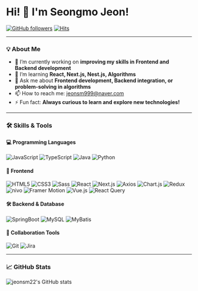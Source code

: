 # Hi! 👋 I'm Seongmo Jeon!

[![GitHub followers](https://img.shields.io/github/followers/jeonsm22?style=social)](https://github.com/jeonsm22)
[![Hits](https://hits.seeyoufarm.com/api/count/incr/badge.svg?url=https://github.com/jeonsm22&title=Profile%20Views)](https://hits.seeyoufarm.com)

---

### 💡 About Me
- 🔭 I’m currently working on **improving my skills in Frontend and Backend development**  
- 🌱 I’m learning **React, Next.js, Nest.js, Algorithms**  
- 💬 Ask me about **Frontend development, Backend integration, or problem-solving in algorithms**  
- 📫 How to reach me: [jeonsm999@naver.com](mailto:jeonsm999@naver.com)  
- ⚡ Fun fact: **Always curious to learn and explore new technologies!**

---

### 🛠️ Skills & Tools

#### 💻 Programming Languages
![JavaScript](https://img.shields.io/badge/JavaScript-F7DF1E?style=flat&logo=javascript&logoColor=black)
![TypeScript](https://img.shields.io/badge/TypeScript-007ACC?style=flat&logo=typescript&logoColor=white)
![Java](https://img.shields.io/badge/Java-007396?style=flat&logo=java&logoColor=white)
![Python](https://img.shields.io/badge/Python-3776AB?style=flat&logo=python&logoColor=white)

#### 🎨 Frontend
![HTML5](https://img.shields.io/badge/HTML5-E34F26?style=flat&logo=html5&logoColor=white)
![CSS3](https://img.shields.io/badge/CSS3-1572B6?style=flat&logo=css3&logoColor=white)
![Sass](https://img.shields.io/badge/Sass-CC6699?style=flat&logo=sass&logoColor=white)
![React](https://img.shields.io/badge/React-61DAFB?style=flat&logo=react&logoColor=black)
![Next.js](https://img.shields.io/badge/Next.js-000000?style=flat&logo=next.js&logoColor=white)
![Axios](https://img.shields.io/badge/Axios-5A29E4?style=flat&logo=axios&logoColor=white)
![Chart.js](https://img.shields.io/badge/Chart.js-FF6384?style=flat&logo=chartdotjs&logoColor=white)
![Redux](https://img.shields.io/badge/Redux-764ABC?style=flat&logo=redux&logoColor=white)
![nivo](https://img.shields.io/badge/nivo-444?style=flat&logo=data:image/svg+xml;base64,<SVG_DATA>) <!-- Placeholder -->
![Framer Motion](https://img.shields.io/badge/Framer%20Motion-0055FF?style=flat&logo=framer&logoColor=white)
![Vue.js](https://img.shields.io/badge/Vue.js-4FC08D?style=flat&logo=vue.js&logoColor=white)
![React Query](https://img.shields.io/badge/React%20Query-FF4154?style=flat&logo=reactquery&logoColor=white)

#### 🛠️ Backend & Database
![SpringBoot](https://img.shields.io/badge/SpringBoot-6DB33F?style=flat&logo=springboot&logoColor=white)
![MySQL](https://img.shields.io/badge/MySQL-4479A1?style=flat&logo=mysql&logoColor=white)
![MyBatis](https://img.shields.io/badge/MyBatis-000000?style=flat&logo=data:image/svg+xml;base64,<SVG_DATA>) <!-- Placeholder -->

#### 🤝 Collaboration Tools
![Git](https://img.shields.io/badge/Git-F05032?style=flat&logo=git&logoColor=white)
![Jira](https://img.shields.io/badge/Jira-0052CC?style=flat&logo=jira&logoColor=white)

---

### 📈 GitHub Stats
![jeonsm22's GitHub stats](https://github-readme-stats.vercel.app/api?username=jeonsm22&show_icons=true&theme=radical)
